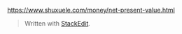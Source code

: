 
https://www.shuxuele.com/money/net-present-value.html



> Written with [StackEdit](https://stackedit.io/).
<!--stackedit_data:
eyJoaXN0b3J5IjpbLTE3MTMwMjQxMTBdfQ==
-->